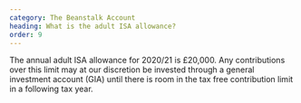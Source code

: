 ```yaml
---
category: The Beanstalk Account
heading: What is the adult ISA allowance?
order: 9
---
```


The annual adult ISA allowance for 2020/21 is £20,000.  Any contributions over this limit may at our discretion be invested through a general investment account (GIA) until there is room in the tax free contribution limit in a following tax year.